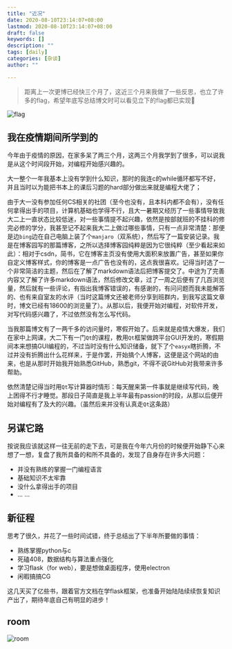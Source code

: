 ```yaml
---
title: "近况"
date: 2020-08-10T23:14:07+08:00
lastmod: 2020-08-10T23:14:07+08:00
draft: false
keywords: []
description: ""
tags: [daily]
categories: [杂谈]
author: ""

---
```


<!--more-->

> 距离上一次更博已经快三个月了，这近三个月来我做了一些反思，也立了许多的flag，希望年底写总结博文时可以看见立下的flag都已实现🦾

![flag](https://cdn.jsdelivr.net/gh/jaywhen/imageBed/imgreal.png)

## 我在疫情期间所学到的	

​	今年由于疫情的原因，在家多呆了两三个月，这两三个月我学到了很多，可以说我是从这个时间段开始，对编程开始感兴趣的。

​	大一整个一年我基本上没有学到什么知识，那时的我连c的while循环都写不好，并且当时以为能把书本上的课后习题的hard部分做出来就是编程大佬了；

​	由于大一没有参加任何CS相关的社团（至今也没有，且本科内都不会有），没有任何拿得出手的项目，计算机基础也学得不行，且大一暑期又经历了一些事情导致我大二上一直状态比较低迷，对一些事情提不起兴趣，依然是按部就班的不挂科的修完必修的学分，我甚至记不起来我大二上做过哪些事情，只有一点非常清楚：那便是边`bing`边在自己电脑上装了个`manjaro`（双系统），然后写了一篇安装记录。我是在博客园写的那篇博客，之所以选择博客园纯粹是因为它很纯粹（至少看起来如此）：相对于csdn，简书，它在博客主页没有使用大面积来放置广告，甚至如果你自定义博客样式，你的博客是一点广告也没有的，这点我很喜欢。记得当时选了一个非常简洁的主题，然后在了解了markdown语法后把博客提交了。中途为了完善内容又了解了许多markdown语法，然后修改文章，过了一周之后便有了几百浏览量，然后就有一些评论，有指出我博客错误的，有感谢的，有问问题而我未能解答的、也有来自室友的水评（当时这篇博文还被老师分享到班群内，到我写这篇文章时，博文已经有18600的浏览量了）。从那以后，我便开始对编程，对软件开发，对写代码感兴趣了，不过依然没有怎么写代码。

​	当我那篇博文有了一两千多的访问量时，寒假开始了。后来就是疫情大爆发，我们在家中上网课，大二下有一门`Qt`的课程，教用`Qt`框架做跨平台GUI开发的，寒假期间本来想搞GUI编程的，不过当时没有什么知识储备，就下了个`easyx`瞎折腾，不过并没有折腾出什么花样来，于是作罢，开始搞个人博客，这便是这个网站的由来，也是从那时开始我开始熟悉GitHub，熟悉git，不得不说GitHub对我带来许多帮助。

​	依然清楚记得当时用`Qt`写计算器时情形：每天醒来第一件事就是继续写代码，晚上困得不行才睡觉。那段日子简直是我上半年最有passion的时段，从那以后便开始对编程有了及大的兴趣。（虽然后来并没有认真走`Qt`这条路）

## 另谋它路

​	按说我应该就这样一往无前的走下去，可是我在今年六月份的时候便开始静下心来想了一想，复盘了我所具备的和所不具备的，发现了自身存在许多大问题：

- 并没有熟练的掌握一门编程语言
- 基础知识不太牢靠
- 没什么拿得出手的项目
- ... ...

## 新征程

思考了很久，并花了一些时间试错，终于总结出了下半年所要做的事情：

- 熟练掌握python与c
- 死磕408，数据结构与算法重点强化
- 学习flask（for web），要是想做桌面程序，使用electron
- 闲暇搞搞CG

这几天买了亿些书，跟着官方文档在学flask框架，也准备开始陆陆续续恢复知识产出了，期待年底自己有明显的进步！

## room

![room](https://cdn.jsdelivr.net/gh/jaywhen/imageBed/imgsumerroom.jpg)






